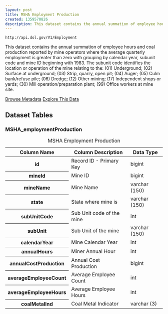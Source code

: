 ```yaml
---
layout: post
title: MSHA Employment Production
created: 1359570826
description: This dataset contains the annual summation of employee hours and coal production reported by mine operators where the average quarterly employment is greater than zero with grouping by calendar year, subunit code and mine ID beginning with 1983.
---
```


```
http://api.dol.gov/V1/Employment
```

This dataset contains the annual summation of employee hours and coal production reported by mine operators where the average quarterly employment is greater than zero with grouping by calendar year, subunit code and mine ID beginning with 1983. The subunit code identifies the location or operation of the mine relating to the: (01) Underground; (02) Surface at underground; (03) Strip, quarry, open pit; (04) Auger; (05) Culm bank/refuse pile; (06) Dredge; (12) Other mining; (17) Independent shops or yards; (30) Mill operation/preparation plant; (99) Office workers at mine site.

<a href ="http://api.dol.gov/V1/Employment/$metadata" class="button radius button_dataset">Browse Metadata</a>
<a href ="https://devtools.dol.gov/APISampler/Home/Index1?datasetName=DOL%20Mine%20Employment%20Production%20Dataset" class="button radius button_dataset">Explore This Data</a>

## Dataset Tables  

<h3>MSHA_employmentProduction</h3> 
<table summary="MSHA Employment Production">
	<caption>MSHA Employment Production</caption>
	<thead>
		<tr>
			<th scope="col">Column Name</th>
			<th scope="col">Column Description</th>
			<th scope="col">Data Type</th>
		</tr>
	</thead>
	<tbody>
		<tr>
			<th scope="row">id</th>
			<td>Record ID - Primary Key</td>
			<td>bigint</td>
		</tr>
		<tr>
			<th scope="row">mineId</th>
			<td>Mine ID</td>
			<td>bigint</td>
		</tr>
		<tr>
			<th scope="row">mineName</th>
			<td>Mine Name</td>
			<td>varchar (150)</td>
		</tr>
		<tr>
			<th scope="row">state</th>
			<td>State where mine is</td>
			<td>varchar (150)</td>
		</tr>
		<tr>
			<th scope="row">subUnitCode</th>
			<td>Sub Unit code of the mine</td>
			<td>int</td>
		</tr>
		<tr>
			<th scope="row">subUnit</th>
			<td>Sub Unit of the mine</td>
			<td>varchar (150)</td>
		</tr>
		<tr>
			<th scope="row">calendarYear</th>
			<td>Mine Calendar Year</td>
			<td>int</td>
		</tr>
		<tr>
			<th scope="row">annualHours</th>
			<td>Miner Annual Hour</td>
			<td>int</td>
		</tr>
		<tr>
			<th scope="row">annualCostProduction</th>
			<td>Annual Cost Production</td>
			<td>bigint</td>
		</tr>
		<tr>
			<th scope="row">averageEmployeeCount</th>
			<td>Average Employee Count</td>
			<td>int</td>
		</tr>
		<tr>
			<th scope="row">averageEmployeeHours</th>
			<td>Average Employee Hours</td>
			<td>int</td>
		</tr>
		<tr>
			<th scope="row">coalMetalInd</th>
			<td>Coal Metal Indicator</td>
			<td>varchar (3)</td>
		</tr>
	</tbody>
</table>
